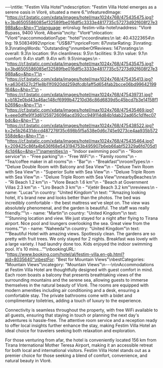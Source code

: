 ---\ntitle: "Festim Villa Hotel"\ndescription: "Festim Villa Hotel emerges as a serene oasis in Vlorë, situated a mere 6."\nfeaturedImage: "https://cf.bstatic.com/xdata/images/hotel/max1024x768/475435475.jpg?k=3bd6505586085ef32589fbe016df5c3333e4817735c57273d92f608f27e3988a&o=&hp=1"\nlanguage: en\nslug: festim-villa-hotel\naddress: "Vlorë Bypass, 9400 Vlorë, Albania"\ncity: "Vlorë"\nlocation: "Vlorë"\naccommodationType: "hotel"\ncoordinates:\n  lat: 40.43223654\n  lng: 19.50834992\nprice: "US$87"\npriceFrom: 87\nstarRating: 3\nrating: 9.3\nratingWords: "Outstanding"\nnumberOfReviews: 147\nratings:\n  overall: 9.3\n  location: 9\n  cleanliness: 9.5\n  facilities: 9.3\n  value: 9.1\n  comfort: 9.4\n  staff: 9.4\n  wifi: 9.5\nimages:\n  - "https://cf.bstatic.com/xdata/images/hotel/max1024x768/475435475.jpg?k=3bd6505586085ef32589fbe016df5c3333e4817735c57273d92f608f27e3988a&o=&hp=1"\n  - "https://cf.bstatic.com/xdata/images/hotel/max1024x768/475435413.jpg?k=a6304527c2f1e8b11f0920dd259dfcdb1aff5d654fab2bcce06bd99642199164&o=&hp=1"\n  - "https://cf.bstatic.com/xdata/images/hotel/max1024x768/475439731.jpg?k=b182e0bd43a46ac148cf6999b47210d36c86d6839d5c45bcd7b3e14158f1b269&o=&hp=1"\n  - "https://cf.bstatic.com/xdata/images/hotel/max1024x768/475435469.jpg?k=eee0dffe91f3d61259726096acd392cc949114d84b1dab22ad65c1d1fec07bdc&o=&hp=1"\n  - "https://cf.bstatic.com/xdata/images/hotel/max1024x768/475438522.jpg?k=2e5b26431dccd487276f35c698b5f5a538e0d6c745e9273ce4aa935b572558de&o=&hp=1"\n  - "https://cf.bstatic.com/xdata/images/hotel/max1024x768/475435464.jpg?k=209425c86fa4b636f68e543194753b495907b6eb66abf52329a6fd705d14c1d4&o=&hp=1"\namenities:\n  - "Indoor swimming pool"\n  - "Room service"\n  - "Free parking"\n  - "Free WiFi"\n  - "Family rooms"\n  - "Tea/coffee maker in all rooms"\n  - "Bar"\n  - "Breakfast"\nroomTypes:\n  - "Deluxe Double Room with Balcony and Sea View"\n  - "Deluxe Twin Room with Sea View"\n  - "Superior Suite with Sea View"\n  - "Deluxe Triple Room with Sea View"\n  - "Deluxe Triple Room with Sea View"\nnearbyBeaches:\n  - "Ri Beach 1.2 km"\n  - "Vlore Beach 1.6 km"\n  - "Beach at Government Villas 2.3 km"\n  - "Liro Beach 3 km"\n  - "Vjetër Beach 3.2 km"\nreviews:\n  - name: "Lucas"\n    country: "United Kingdom"\n    text: "“Amazing looking hotel, it's brand new and looks better than the photos. The bed was incredibly comfortable - the best mattress we've slept on. The view was absolutely phenomenal, and the garden is beautiful. The staff was really friendly.”"\n  - name: "Martin"\n    country: "United Kingdom"\n    text: "“Stunning location and view. We just stayed for a night after flying to Tirana airport. Nice pool and loungers overlooking the sea. Great view from the rooms.”"\n  - name: "Naheeda"\n    country: "United Kingdom"\n    text: "“Beautiful Hotel with amazing views. Spotlessly clean. The gardens are so pretty with fruit trees. We only stayed for 2 nights. Breakfast was lovely with a large variety. I had laundry done too. Kids enjoyed the indoor swimming pool. It's 10 mins...”"\nbookingURL: "https://www.booking.com/hotel/al/festim-villa.en-gb.html?aid=8035640"\nbestFor: "Best for Mountain Views"\nbestCategories: "Mountain Views"\ncategory: "Mountain Views"\n---\n\nAccommodations at Festim Villa Hotel are thoughtfully designed with guest comfort in mind. Each room boasts a balcony that presents breathtaking views of the surrounding mountains and the serene sea, allowing guests to immerse themselves in the natural beauty of Vlorë. The rooms are equipped with modern amenities including air conditioning and a desk, ensuring a comfortable stay. The private bathrooms come with a bidet and complimentary toiletries, adding a touch of luxury to the experience.

Connectivity is seamless throughout the property, with free WiFi available to all guests, ensuring that staying in touch or planning the next day's adventures is hassle-free. The attentive room service and a reception ready to offer local insights further enhance the stay, making Festim Villa Hotel an ideal choice for travelers seeking both relaxation and exploration.

For those venturing from afar, the hotel is conveniently located 156 km from Tirana International Mother Teresa Airport, making it an accessible retreat for both local and international visitors. Festim Villa Hotel stands out as a premier choice for those seeking a blend of comfort, convenience, and natural beauty in Vlorë.